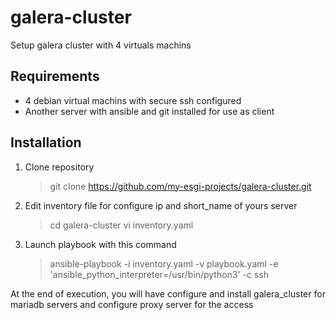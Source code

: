 # galera-cluster
Setup galera cluster with 4 virtuals machins

## Requirements
- 4 debian virtual machins with secure ssh configured
- Another server with ansible and git installed for use as client


## Installation

1. Clone repository 
    > git clone https://github.com/my-esgi-projects/galera-cluster.git

2. Edit inventory file for configure ip and short_name of yours server
    > cd galera-cluster
    > vi inventory.yaml 

3. Launch playbook with this command
    > ansible-playbook -i inventory.yaml -v playbook.yaml -e 'ansible_python_interpreter=/usr/bin/python3' -c ssh


At the end of execution, you will have configure and install galera_cluster for mariadb servers and configure proxy server for the access


